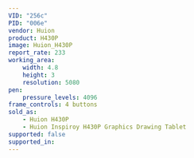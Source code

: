 ```yaml
---
VID: "256c"
PID: "006e"
vendor: Huion
product: H430P
image: Huion_H430P
report_rate: 233
working_area:
    width: 4.8
    height: 3
    resolution: 5080
pen:
    pressure_levels: 4096
frame_controls: 4 buttons
sold_as:
    - Huion H430P
    - Huion Inspiroy H430P Graphics Drawing Tablet
supported: false
supported_in:
---
```

